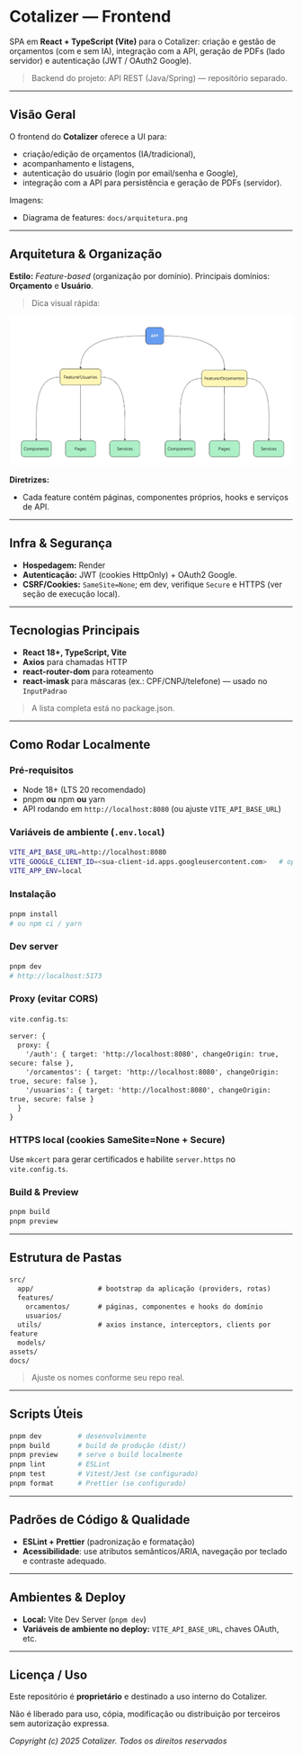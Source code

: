 # Cotalizer — Frontend

SPA em **React + TypeScript (Vite)** para o Cotalizer: criação e gestão de orçamentos (com e sem IA), integração com a API, geração de PDFs (lado servidor) e autenticação (JWT / OAuth2 Google).

> Backend do projeto: API REST (Java/Spring) — repositório separado.
> 

---

## Visão Geral

O frontend do **Cotalizer** oferece a UI para:

- criação/edição de orçamentos (IA/tradicional),
- acompanhamento e listagens,
- autenticação do usuário (login por email/senha e Google),
- integração com a API para persistência e geração de PDFs (servidor).

Imagens:

- Diagrama de features: `docs/arquitetura.png`

---

## Arquitetura & Organização

**Estilo:** *Feature-based* (organização por domínio).
Principais domínios: **Orçamento** e **Usuário**.

> Dica visual rápida:
>

![arquitetura](docs/arquitetura.jpg)

**Diretrizes:**

- Cada feature contém páginas, componentes próprios, hooks e serviços de API.

---

## Infra & Segurança

- **Hospedagem:** Render
- **Autenticação:** JWT (cookies HttpOnly) + OAuth2 Google.
- **CSRF/Cookies:** `SameSite=None`; em dev, verifique `Secure` e HTTPS (ver seção de execução local).

---

## Tecnologias Principais

- **React 18+, TypeScript, Vite**
- **Axios** para chamadas HTTP
- **react-router-dom** para roteamento
- **react-imask** para máscaras (ex.: CPF/CNPJ/telefone) — usado no `InputPadrao`

> A lista completa está no package.json.
> 

---

## Como Rodar Localmente

### Pré-requisitos

- Node 18+ (LTS 20 recomendado)
- pnpm **ou** npm **ou** yarn
- API rodando em `http://localhost:8080` (ou ajuste `VITE_API_BASE_URL`)

### Variáveis de ambiente (`.env.local`)

```bash
VITE_API_BASE_URL=http://localhost:8080
VITE_GOOGLE_CLIENT_ID=<sua-client-id.apps.googleusercontent.com>   # opcional
VITE_APP_ENV=local

```

### Instalação

```bash
pnpm install
# ou npm ci / yarn

```

### Dev server

```bash
pnpm dev
# http://localhost:5173

```

### Proxy (evitar CORS)

`vite.config.ts`:

```tsx
server: {
  proxy: {
    '/auth': { target: 'http://localhost:8080', changeOrigin: true, secure: false },
    '/orcamentos': { target: 'http://localhost:8080', changeOrigin: true, secure: false },
    '/usuarios': { target: 'http://localhost:8080', changeOrigin: true, secure: false }
  }
}

```

### HTTPS local (cookies SameSite=None + Secure)

Use `mkcert` para gerar certificados e habilite `server.https` no `vite.config.ts`.

### Build & Preview

```bash
pnpm build
pnpm preview

```

---

## Estrutura de Pastas

```
src/
  app/                # bootstrap da aplicação (providers, rotas)
  features/
    orcamentos/       # páginas, componentes e hooks do domínio
    usuarios/
  utils/              # axios instance, interceptors, clients por feature
  models/         
assets/
docs/

```

> Ajuste os nomes conforme seu repo real.
> 

---

## Scripts Úteis

```bash
pnpm dev         # desenvolvimento
pnpm build       # build de produção (dist/)
pnpm preview     # serve o build localmente
pnpm lint        # ESLint
pnpm test        # Vitest/Jest (se configurado)
pnpm format      # Prettier (se configurado)

```

---

## Padrões de Código & Qualidade

- **ESLint + Prettier** (padronização e formatação)
- **Acessibilidade**: use atributos semânticos/ARIA, navegação por teclado e contraste adequado.

---

## Ambientes & Deploy

- **Local:** Vite Dev Server (`pnpm dev`)
- **Variáveis de ambiente no deploy:** `VITE_API_BASE_URL`, chaves OAuth, etc.

---

## Licença / Uso

Este repositório é **proprietário** e destinado a uso interno do Cotalizer.

Não é liberado para uso, cópia, modificação ou distribuição por terceiros sem autorização expressa.

*Copyright (c) 2025 Cotalizer. Todos os direitos reservados*
